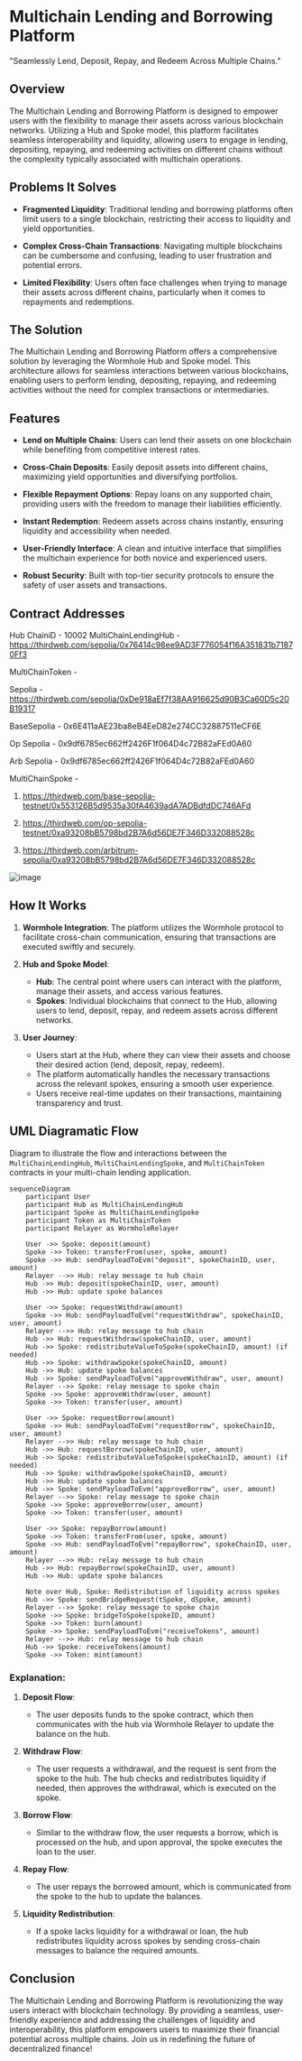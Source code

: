 # Multichain Lending and Borrowing Platform

"Seamlessly Lend, Deposit, Repay, and Redeem Across Multiple Chains."

## Overview
The Multichain Lending and Borrowing Platform is designed to empower users with the flexibility to manage their assets across various blockchain networks. Utilizing a Hub and Spoke model, this platform facilitates seamless interoperability and liquidity, allowing users to engage in lending, depositing, repaying, and redeeming activities on different chains without the complexity typically associated with multichain operations.

## Problems It Solves
- **Fragmented Liquidity**: Traditional lending and borrowing platforms often limit users to a single blockchain, restricting their access to liquidity and yield opportunities.

- **Complex Cross-Chain Transactions**: Navigating multiple blockchains can be cumbersome and confusing, leading to user frustration and potential errors.

- **Limited Flexibility**: Users often face challenges when trying to manage their assets across different chains, particularly when it comes to repayments and redemptions.

## The Solution
The Multichain Lending and Borrowing Platform offers a comprehensive solution by leveraging the Wormhole Hub and Spoke model. This architecture allows for seamless interactions between various blockchains, enabling users to perform lending, depositing, repaying, and redeeming activities without the need for complex transactions or intermediaries.

## Features
- **Lend on Multiple Chains**: Users can lend their assets on one blockchain while benefiting from competitive interest rates.
  
- **Cross-Chain Deposits**: Easily deposit assets into different chains, maximizing yield opportunities and diversifying portfolios.

- **Flexible Repayment Options**: Repay loans on any supported chain, providing users with the freedom to manage their liabilities efficiently.

- **Instant Redemption**: Redeem assets across chains instantly, ensuring liquidity and accessibility when needed.

- **User-Friendly Interface**: A clean and intuitive interface that simplifies the multichain experience for both novice and experienced users.

- **Robust Security**: Built with top-tier security protocols to ensure the safety of user assets and transactions.

## Contract Addresses

Hub ChainiD - 10002
MultiChainLendingHub -  https://thirdweb.com/sepolia/0x76414c98ee9AD3F776054f16A351831b71870Ff3

MultiChainToken -

Sepolia -  https://thirdweb.com/sepolia/0xDe918aEf7f38AA916625d90B3Ca60D5c20B19317

BaseSepolia - 0x6E411aAE23ba8eB4EeD82e274CC32887511eCF6E

Op Sepolia - 0x9df6785ec662ff2426F1f064D4c72B82aFEd0A60

Arb Sepolia - 0x9df6785ec662ff2426F1f064D4c72B82aFEd0A60

MultiChainSpoke - 

1. https://thirdweb.com/base-sepolia-testnet/0x553126B5d9535a30fA4639adA7ADBdfdDC746AFd

2. https://thirdweb.com/op-sepolia-testnet/0xa93208bB5798bd2B7A6d56DE7F346D332088528c

3. https://thirdweb.com/arbitrum-sepolia/0xa93208bB5798bd2B7A6d56DE7F346D332088528c

![image](https://github.com/user-attachments/assets/5f32e250-5c27-4b15-b96e-9eea52702798)


## How It Works
1. **Wormhole Integration**: The platform utilizes the Wormhole protocol to facilitate cross-chain communication, ensuring that transactions are executed swiftly and securely.

2. **Hub and Spoke Model**: 
   - **Hub**: The central point where users can interact with the platform, manage their assets, and access various features.
   - **Spokes**: Individual blockchains that connect to the Hub, allowing users to lend, deposit, repay, and redeem assets across different networks.

3. **User Journey**:
   - Users start at the Hub, where they can view their assets and choose their desired action (lend, deposit, repay, redeem).
   - The platform automatically handles the necessary transactions across the relevant spokes, ensuring a smooth user experience.
   - Users receive real-time updates on their transactions, maintaining transparency and trust.

## UML Diagramatic Flow

Diagram to illustrate the flow and interactions between the `MultiChainLendingHub`, `MultiChainLendingSpoke`, and `MultiChainToken` contracts in your multi-chain lending application.

```mermaid
sequenceDiagram
    participant User
    participant Hub as MultiChainLendingHub
    participant Spoke as MultiChainLendingSpoke
    participant Token as MultiChainToken
    participant Relayer as WormholeRelayer

    User ->> Spoke: deposit(amount)
    Spoke ->> Token: transferFrom(user, spoke, amount)
    Spoke ->> Hub: sendPayloadToEvm("deposit", spokeChainID, user, amount)
    Relayer -->> Hub: relay message to hub chain
    Hub ->> Hub: deposit(spokeChainID, user, amount)
    Hub ->> Hub: update spoke balances

    User ->> Spoke: requestWithdraw(amount)
    Spoke ->> Hub: sendPayloadToEvm("requestWithdraw", spokeChainID, user, amount)
    Relayer -->> Hub: relay message to hub chain
    Hub ->> Hub: requestWithdraw(spokeChainID, user, amount)
    Hub ->> Spoke: redistributeValueToSpoke(spokeChainID, amount) (if needed)
    Hub ->> Spoke: withdrawSpoke(spokeChainID, amount)
    Hub ->> Hub: update spoke balances
    Hub ->> Spoke: sendPayloadToEvm("approveWithdraw", user, amount)
    Relayer -->> Spoke: relay message to spoke chain
    Spoke ->> Spoke: approveWithdraw(user, amount)
    Spoke ->> Token: transfer(user, amount)

    User ->> Spoke: requestBorrow(amount)
    Spoke ->> Hub: sendPayloadToEvm("requestBorrow", spokeChainID, user, amount)
    Relayer -->> Hub: relay message to hub chain
    Hub ->> Hub: requestBorrow(spokeChainID, user, amount)
    Hub ->> Spoke: redistributeValueToSpoke(spokeChainID, amount) (if needed)
    Hub ->> Spoke: withdrawSpoke(spokeChainID, amount)
    Hub ->> Hub: update spoke balances
    Hub ->> Spoke: sendPayloadToEvm("approveBorrow", user, amount)
    Relayer -->> Spoke: relay message to spoke chain
    Spoke ->> Spoke: approveBorrow(user, amount)
    Spoke ->> Token: transfer(user, amount)

    User ->> Spoke: repayBorrow(amount)
    Spoke ->> Token: transferFrom(user, spoke, amount)
    Spoke ->> Hub: sendPayloadToEvm("repayBorrow", spokeChainID, user, amount)
    Relayer -->> Hub: relay message to hub chain
    Hub ->> Hub: repayBorrow(spokeChainID, user, amount)
    Hub ->> Hub: update spoke balances

    Note over Hub, Spoke: Redistribution of liquidity across spokes
    Hub ->> Spoke: sendBridgeRequest(tSpoke, dSpoke, amount)
    Relayer -->> Spoke: relay message to spoke chain
    Spoke ->> Spoke: bridgeToSpoke(spokeID, amount)
    Spoke ->> Token: burn(amount)
    Spoke ->> Spoke: sendPayloadToEvm("receiveTokens", amount)
    Relayer -->> Hub: relay message to hub chain
    Hub ->> Spoke: receiveTokens(amount)
    Spoke ->> Token: mint(amount)
```

### Explanation:
1. **Deposit Flow**:
    - The user deposits funds to the spoke contract, which then communicates with the hub via Wormhole Relayer to update the balance on the hub.

2. **Withdraw Flow**:
    - The user requests a withdrawal, and the request is sent from the spoke to the hub. The hub checks and redistributes liquidity if needed, then approves the withdrawal, which is executed on the spoke.

3. **Borrow Flow**:
    - Similar to the withdraw flow, the user requests a borrow, which is processed on the hub, and upon approval, the spoke executes the loan to the user.

4. **Repay Flow**:
    - The user repays the borrowed amount, which is communicated from the spoke to the hub to update the balances.

5. **Liquidity Redistribution**:
    - If a spoke lacks liquidity for a withdrawal or loan, the hub redistributes liquidity across spokes by sending cross-chain messages to balance the required amounts.


## Conclusion
The Multichain Lending and Borrowing Platform is revolutionizing the way users interact with blockchain technology. By providing a seamless, user-friendly experience and addressing the challenges of liquidity and interoperability, this platform empowers users to maximize their financial potential across multiple chains. Join us in redefining the future of decentralized finance!
